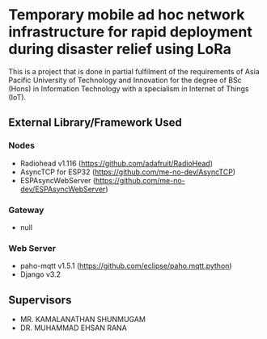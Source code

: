# Temporary mobile ad hoc network infrastructure for rapid deployment during disaster relief using LoRa
This is a project that is done in partial fulfilment of the requirements of Asia Pacific University of Technology and Innovation for the degree of
BSc (Hons) in Information Technology with a specialism in Internet of Things (IoT).




## External Library/Framework Used
### Nodes
- Radiohead v1.116 (https://github.com/adafruit/RadioHead)
- AsyncTCP for ESP32 (https://github.com/me-no-dev/AsyncTCP)
- ESPAsyncWebServer (https://github.com/me-no-dev/ESPAsyncWebServer)
### Gateway
- null
### Web Server
- paho-mqtt v1.5.1 (https://github.com/eclipse/paho.mqtt.python)
- Django v3.2

## Supervisors
- MR. KAMALANATHAN SHUNMUGAM
- DR. MUHAMMAD EHSAN RANA